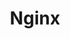 ---
title: Nginx
categories:
  - web
docs:
  - id: java
    url: https://java.testcontainers.org/modules/nginx/
    maintainer: core
    example: |
      ```java
      var nginx = new NginxContainer<>(DockerImageName.parse("nginx:1.23.4-alpine"));
      nginx.start();
      ```
    installation: |
      ```xml
      <dependency>
          <groupId>org.testcontainers</groupId>
          <artifactId>nginx</artifactId>
          <version>1.19.8</version>
          <scope>test</scope>
      </dependency>
      ```
description: |
  Nginx is a web server that can also be used as a reverse proxy, load balancer, mail proxy and HTTP cache.
---
